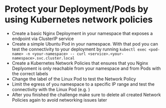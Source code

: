 # Protect your Deployment/Pods by using Kubernetes network policies

- Create a basic Nginx Deployment in your namespace that exposes a endpoint via ClusterIP service
- Create a simple Ubuntu Pod in your namespace. With that pod you can test the connectivity to your deployment by running `kubectl exec <pod-name> -n <your-namespace> -- curl <service>.<your-namespace>.svc.cluster.local`
- Create a Kubernetes Network Policies that ensures that you Nginx Deplyoment is only reachable from your namespace and from Pods with the correct labels
- Change the label of the Linux Pod to test the Network Policy
- Limit the egress of you namespace to a specific IP range and test the connectivity with the Linux Pod (e.g. )
- After you finished the challenge make sure to delete all created Network Policies again to avoid networking issues later